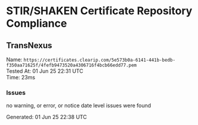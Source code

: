 # STIR/SHAKEN Certificate Repository Compliance

## TransNexus

Name: `https://certificates.clearip.com/5e573b0a-6141-441b-bedb-f350aa71625f/4fefb9473520a4306716f4bcb66edd77.pem`\
Tested At: 01 Jun 25 22:31 UTC\
Time: 23ms

### Issues

no warning, or error, or notice date level issues were found

Generated: 01 Jun 25 22:38 UTC